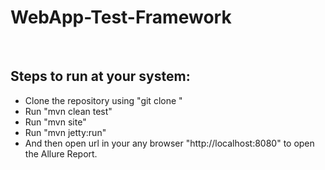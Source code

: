 # WebApp-Test-Framework


<br>

<h2>Steps to run at your system:</h2>
	<ul>
	<li>Clone the repository using "git clone <repository url>"</li>
	<li>Run "mvn clean test"</li>
	<li>Run "mvn site"</li>
 <li> Run "mvn jetty:run"</li>
 <li> And then open url in your any browser "http://localhost:8080" to open the Allure Report. </li>
	</ul>
	
<br>


